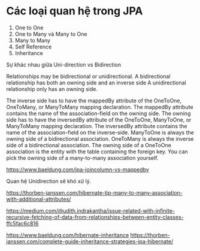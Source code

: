 # Các loại quan hệ trong JPA

1. One to One
2. One to Many và Many to One
3. Many to Many
4. Self Reference
5. Inheritance

Sự khác nhau giữa Uni-direction vs Bidirection

Relationships may be bidirectional or unidirectional.
A bidirectional relationship has both an owning side and an inverse side
A unidirectional relationship only has an owning side.

The inverse side has to have the mappedBy attribute of the OneToOne, OneToMany, or ManyToMany mapping declaration. The mappedBy attribute contains the name of the association-field on the owning side.
The owning side has to have the inversedBy attribute of the OneToOne, ManyToOne, or ManyToMany mapping declaration.
The inversedBy attribute contains the name of the association-field on the inverse-side.
ManyToOne is always the owning side of a bidirectional association.
OneToMany is always the inverse side of a bidirectional association.
The owning side of a OneToOne association is the entity with the table containing the foreign key.
You can pick the owning side of a many-to-many association yourself.

https://www.baeldung.com/jpa-joincolumn-vs-mappedby

Quan hệ Unidirection sẽ khó xử lý.


https://thorben-janssen.com/hibernate-tip-many-to-many-association-with-additional-attributes/


https://medium.com/@udith.indrakantha/issue-related-with-infinite-recursive-fetching-of-data-from-relationships-between-entity-classes-ffc5fac6c816

https://www.baeldung.com/hibernate-inheritance
https://thorben-janssen.com/complete-guide-inheritance-strategies-jpa-hibernate/

